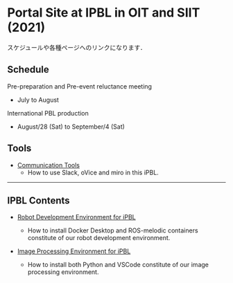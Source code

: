 #  Portal Site at IPBL in OIT and SIIT (2021) 
スケジュールや各種ページへのリンクになります．
## Schedule
Pre-preparation and Pre-event reluctance meeting
- July to August

International PBL production
- August/28 (Sat) to September/4 (Sat)

## Tools
- [Communication Tools](https://github.com/oit-ipbl/portal/blob/main/setup/commtools.md)
  - How to use Slack, oVice and miro in this iPBL.
---
## IPBL Contents
- [Robot Development Environment for iPBL](https://github.com/oit-ipbl/portal/blob/main/setup/dockerros.md)
  - How to install Docker Desktop and ROS-melodic containers constitute of our robot development environment.

- [Image Processing Environment for iPBL](https://github.com/oit-ipbl/portal/blob/main/setup/python%2Bvscode.md)
  - How to install both Python and VSCode constitute of our image processing environment.
